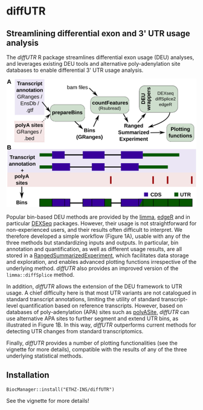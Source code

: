 # diffUTR

## Streamlining differential exon and 3' UTR usage analysis

The _diffUTR_ R package streamlines differential exon usage (DEU) analyses, and leverages existing DEU tools and alternative poly-adenylation site databases to enable differential 3' UTR usage analysis.

<img src="inst/docs/figure1.svg" alt="diffUTR scheme"/>

Popular bin-based DEU methods are provided by the [limma](https://bioconductor.org/packages/release/bioc/html/limma.html), [edgeR](https://bioconductor.org/packages/release/bioc/html/edgeR.html) and in particular [DEXSeq](https://bioconductor.org/packages/release/bioc/html/DEXSeq.html) packages. However, their usage is not straightforward for non-experienced users, and their results often difficult to interpret. We therefore developed a simple workflow (Figure 1A), usable with any of the three methods but standardizing inputs and outputs. In particular, bin annotation and quantification, as well as different usage results, are all stored in a [RangedSummarizedExperiment](https://www.bioconductor.org/packages/devel/bioc/vignettes/SummarizedExperiment/inst/doc/SummarizedExperiment.html), which facilitates data storage and exploration, and enables advanced plotting functions irrespective of the underlying method. _diffUTR_ also provides an improved version of the `limma::diffSplice` method.

In addition, _diffUTR_ allows the extension of the DEU framework to UTR usage. A chief difficulty here is that most UTR variants are not catalogued in standard transcript annotations, limiting the utility of standard transcript-level quantification based on reference transcripts. However, based on databases of poly-adenylation (APA) sites such as [polyASite](https://polyasite.unibas.ch), _diffUTR_ can use alternative APA sites to further segment and extend UTR bins, as illustrated in Figure 1B. In this way, _diffUTR_ outperforms current methods for detecting UTR changes from standard transcriptomics.

Finally, _diffUTR_ provides a number of plotting functionalities (see the vignette for more details), compatible with the results of any of the three underlying statistical methods.

## Installation

```{r}
BiocManager::install("ETHZ-INS/diffUTR")
```
See the vignette for more details!
